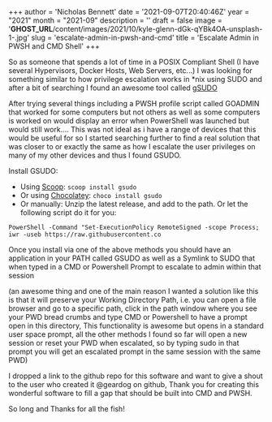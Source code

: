 +++
author = 'Nicholas Bennett'
date = '2021-09-07T20:40:46Z'
year = "2021"
month = "2021-09"
description = ''
draft = false
image = '__GHOST_URL__/content/images/2021/10/kyle-glenn-dGk-qYBk4OA-unsplash-1-.jpg'
slug = 'escalate-admin-in-pwsh-and-cmd'
title = 'Escalate Admin in PWSH and CMD Shell'
+++


So as someone that spends a lot of time in a POSIX Compliant Shell (I have several Hypervisors, Docker Hosts, Web Servers, etc...) I was looking for something similar to how privilege escalation works in *nix using SUDO and after a bit of searching I found an awesome tool called [gSUDO](https://github.com/gerardog/gsudo)

After trying several things including a PWSH profile script called GOADMIN that worked for some computers but not others as well as some computers is worked on would display an error when PowerShell was launched but would still work.... This was not ideal as i have a range of devices that this would be useful for so I started searching further to find a real solution that was closer to or exactly the same as how I escalate the user privileges on many of my other devices and thus I found GSUDO.

Install GSUDO:

* Using [Scoop](https://scoop.sh/): `scoop install gsudo`
* Or using [Chocolatey](https://chocolatey.org/install): `choco install gsudo`
* Or manually: Unzip the latest release, and add to the path. Or let the following script do it for you:

```
PowerShell -Command "Set-ExecutionPolicy RemoteSigned -scope Process; iwr -useb https://raw.githubusercontent.co
```

Once you install via one of the above methods you should have an application in your PATH called GSUDO as well as a Symlink to SUDO that when typed in a CMD or Powershell Prompt to escalate to admin within that session

(an awesome thing and one of the main reason I wanted a solution like this is that it will preserve your Working Directory Path, i.e. you can open a file browser and go to a specific path, click in the path window where you see your PWD bread crumbs and type CMD or Powershell to have a prompt open in this directory, This functionality is awesome but opens in a standard user space prompt, all the other methods I found so far will open a new session or reset your PWD when escalated, so by typing sudo in that prompt you will get an escalated prompt in the same session with the same PWD)



I dropped a link to the github repo for this software and want to give a shout to the user who created it @geardog on github, Thank you for creating this wonderful software to fill a gap that should be built into CMD and PWSH.

So long and Thanks for all the fish!
